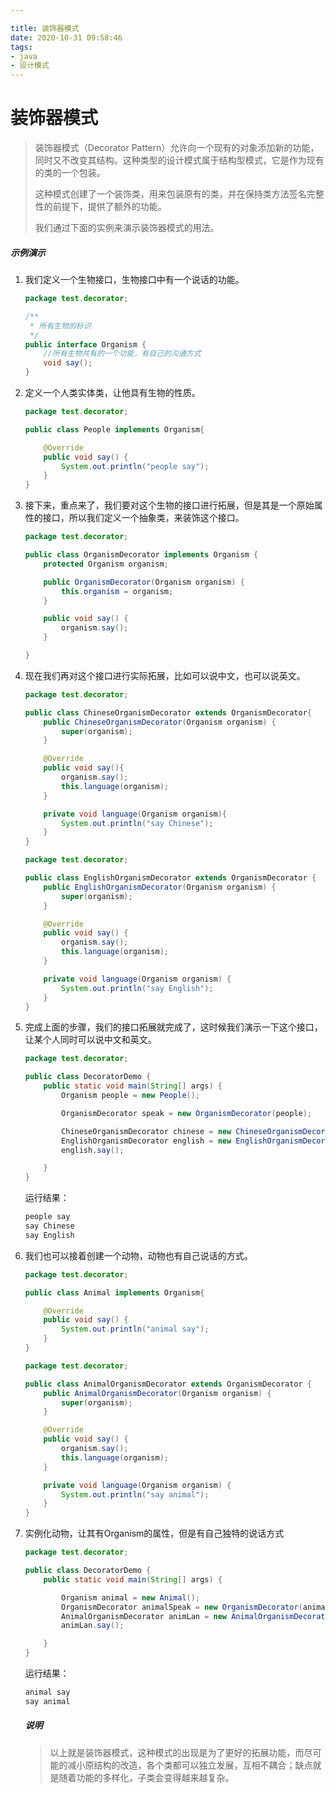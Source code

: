 ```yaml
---

title: 装饰器模式
date: 2020-10-31 09:58:46
tags:
- java
- 设计模式
---
```


# 装饰器模式

>装饰器模式（Decorator Pattern）允许向一个现有的对象添加新的功能，同时又不改变其结构。这种类型的设计模式属于结构型模式，它是作为现有的类的一个包装。
>
>这种模式创建了一个装饰类，用来包装原有的类，并在保持类方法签名完整性的前提下，提供了额外的功能。
>
>我们通过下面的实例来演示装饰器模式的用法。

##### 示例演示

1. 我们定义一个生物接口，生物接口中有一个说话的功能。

   ```java
   package test.decorator;
   
   /**
    * 所有生物的标识
    */
   public interface Organism {
       //所有生物共有的一个功能，有自己的沟通方式
       void say();
   }
   ```

   

2. 定义一个人类实体类，让他具有生物的性质。

   ```java
   package test.decorator;
   
   public class People implements Organism{
   
       @Override
       public void say() {
           System.out.println("people say");
       }
   }
   ```

   

3. 接下来，重点来了，我们要对这个生物的接口进行拓展，但是其是一个原始属性的接口，所以我们定义一个抽象类，来装饰这个接口。

   ```java
   package test.decorator;
   
   public class OrganismDecorator implements Organism {
       protected Organism organism;
   
       public OrganismDecorator(Organism organism) {
           this.organism = organism;
       }
   
       public void say() {
           organism.say();
       }
   
   }
   ```

4. 现在我们再对这个接口进行实际拓展，比如可以说中文，也可以说英文。

   ```java
   package test.decorator;
   
   public class ChineseOrganismDecorator extends OrganismDecorator{
       public ChineseOrganismDecorator(Organism organism) {
           super(organism);
       }
   
       @Override
       public void say(){
           organism.say();
           this.language(organism);
       }
   
       private void language(Organism organism){
           System.out.println("say Chinese");
       }
   }
   ```

   ```java
   package test.decorator;
   
   public class EnglishOrganismDecorator extends OrganismDecorator {
       public EnglishOrganismDecorator(Organism organism) {
           super(organism);
       }
   
       @Override
       public void say() {
           organism.say();
           this.language(organism);
       }
   
       private void language(Organism organism) {
           System.out.println("say English");
       }
   }
   ```

5. 完成上面的步骤，我们的接口拓展就完成了，这时候我们演示一下这个接口，让某个人同时可以说中文和英文。

   ```java
   package test.decorator;
   
   public class DecoratorDemo {
       public static void main(String[] args) {
           Organism people = new People();
   
           OrganismDecorator speak = new OrganismDecorator(people);
   
           ChineseOrganismDecorator chinese = new ChineseOrganismDecorator(speak);
           EnglishOrganismDecorator english = new EnglishOrganismDecorator(chinese);
           english.say();
   
       }
   }
   ```

   运行结果：

   ```java
   people say
   say Chinese
   say English
   ```

   

6. 我们也可以接着创建一个动物，动物也有自己说话的方式。

   ```java
   package test.decorator;
   
   public class Animal implements Organism{
   
       @Override
       public void say() {
           System.out.println("animal say");
       }
   }
   ```

   ```java
   package test.decorator;
   
   public class AnimalOrganismDecorator extends OrganismDecorator {
       public AnimalOrganismDecorator(Organism organism) {
           super(organism);
       }
   
       @Override
       public void say() {
           organism.say();
           this.language(organism);
       }
   
       private void language(Organism organism) {
           System.out.println("say animal");
       }
   }
   ```

7. 实例化动物，让其有Organism的属性，但是有自己独特的说话方式

   ```java
   package test.decorator;
   
   public class DecoratorDemo {
       public static void main(String[] args) {
   
           Organism animal = new Animal();
           OrganismDecorator animalSpeak = new OrganismDecorator(animal);
           AnimalOrganismDecorator animLan = new AnimalOrganismDecorator(animalSpeak);
           animLan.say();
   
       }
   }
   ```

   运行结果：

   ```java
   animal say
   say animal
   ```

   ##### 说明

   >以上就是装饰器模式，这种模式的出现是为了更好的拓展功能，而尽可能的减小原结构的改造，各个类都可以独立发展，互相不耦合；缺点就是随着功能的多样化，子类会变得越来越复杂。